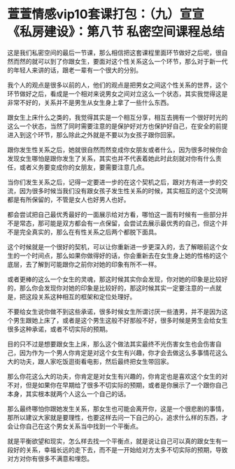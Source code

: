 # 萱萱情感vip10套课打包：（九）宣宣《私房建设》：第八节  私密空间课程总结

这是我们私密空间的最后一节课，那么相信把这套课程里面环节做好之后呢，很自然而然的就可以到了你跟女生，要面对这个性关系这么一个环节，那么对于新一代的年轻人来讲的话，跟老一辈有一个很大的分别。

我个人的观点是很多以前的人，他们的观点是把男女之间这个性关系的世界，这个环节做好之后，看成是一个相对来说男女之间对立这么一个状态，其实我觉得这是非常不好的，关系并不是男生从女生身上拿了一些什么东西。

跟女生上床什么之类的，我觉得其实是一个相互分享，相互去拥有一个很好时光的这么一个状态，当然了同时需要注意的是保护好对方也保护好自己，在安全的前提进入到这个环节，那么除此之外就是不要以为女孩子跟你回家。

跟你发生性关系之后，她就很自然而然变成你女朋友或者什么，因为很多时候你会发现女生哪怕是跟你发生了关系，其实也并不代表着她此时此刻就对你有什么责任，或者义务要变成你的女朋友，要需要注意几点。

当你们发生关系之后，记得一定要进一步的在这个契机之后，跟对方有进一步的交流，因为很多时候当我们没有跟女孩子发生性关系的时候，其实相互的这个交流啊都是有所保留的，不管是女人也好男人也好。

都会尝试把自己最优秀最好的一面展示给对方看，哪怕这一面有时候有一些部分并不是常态，那可能是双方都会有一点保留，会尝试去展示最优秀的自己，但这个并不是完全真实的，那么在有性关系之后两个都脱下面具。

这个时候就是一个很好的契机，可以让你重新进一步更深入的，去了解眼前这个女生的一个时间点，那么如果你做得好的话，你会重新去在女生身上她的性格的这个底层，去了解到可能跟你之前你对她的印象有所不一样。

或者更棒的这么一个女生的灵魂，那这时候其实你会发现，你对她的印象是比较好的，那么你会发现你对她的印象是比较好的，那这时候其实一定要注意的一点就是，把这段关系这种相互的框架和定位处理好。

不要给女生说你做不到这些承诺，很多时候女生所谓讨厌一些渣男，并不是因为这个男生跟她上床了，或者是这个男生这般不好那般不好，很多时候是男生会给女生很多这种承诺，或者不切实际的预期。

目的只不过是想要跟女生上床，那么这个做法其实最终不光伤害女生也会伤害自己，因为作为一个男人你肯定是对这个女生有兴趣，你才会去做这么多事情花这么大的功夫，跟人家吃饭逛街看电影，然后最终把女生带回家。

那么你花这么大的功夫，你肯定是对女生有兴趣的，你肯定也是喜欢这个女生的对不对，但是如果你在早期给了很多不切实际的预期，或者是你展示了一个跟你自己本身，其实根本就两个人这么一个自己的话。

那么最终哪怕你跟她发生关系，那女生也可能会离开你，这是一个很悲剧的事情，那所以建议大家就是要理性，也要这样去问一下自己的心，追求什么样的东西，才会让你自己在这个男女关系当中找到一个平衡点。

就是平衡欲望和现实，怎么样去找一个平衡点，就是说让自己可以真的跟女生有一段好的关系，幸福长远的走下去，而不是一开始给对方太多不切实际的预期，导致对方对你有很多不满意和埋怨。

